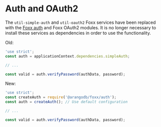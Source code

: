 Auth and OAuth2
===============

The `util-simple-auth` and `util-oauth2` Foxx services have been replaced with the [Foxx auth](Auth.md) and Foxx OAuth2<!-- TODO (link to docs) --> modules. It is no longer necessary to install these services as dependencies in order to use the functionality.

Old:

```js
'use strict';
const auth = applicationContext.dependencies.simpleAuth;

// ...

const valid = auth.verifyPassword(authData, password);
```

New:

```js
'use strict';
const createAuth = require('@arangodb/foxx/auth');
const auth = createAuth(); // Use default configuration

// ...

const valid = auth.verifyPassword(authData, password);
```

